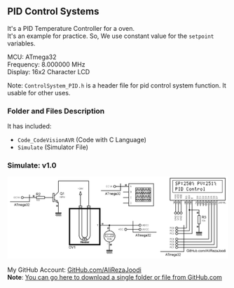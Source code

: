 ## PID Control Systems
It's a PID Temperature Controller for a oven.   
It's an example for practice. So, We use constant value for the `setpoint` variables.  

MCU:        ATmega32  
Frequency:  8.000000 MHz  
Display:    16x2 Character LCD   

Note: `ControlSystem_PID.h` is a header file for pid control system function. It usable for other uses.

### Folder and Files Description
It has included:
- `Code_CodeVisionAVR` (Code with C Language)
- `Simulate` (Simulator File)

### Simulate: v1.0
![](Simulate/v1.0.png)

My GitHub Account: [GitHub.com/AliRezaJoodi](https://github.com/AliRezaJoodi)  
**Note**: [You can go here to download a single folder or file from GitHub.com](https://minhaskamal.github.io/DownGit/#/home)
